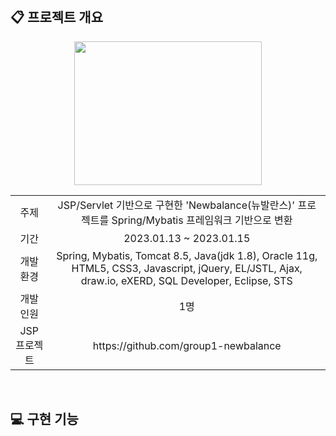 <br>

## :clipboard: 프로젝트 개요

<p align="center"><img src="https://user-images.githubusercontent.com/85548480/217303881-d0f120c6-9e0d-425c-8e77-a1fa1ba816ad.png" width="300" height="230"></p>

<table>
<tr align="center">
<td>주제</td>
<td>JSP/Servlet 기반으로 구현한 'Newbalance(뉴발란스)' 프로젝트를 Spring/Mybatis 프레임워크 기반으로 변환</td>
</tr>
<tr align="center">
<td>기간</td>
<td>2023.01.13 ~ 2023.01.15</td>
</tr>
<tr align="center">
<td>개발 환경</td>
<td>Spring, Mybatis, Tomcat 8.5, Java(jdk 1.8), Oracle 11g, HTML5, CSS3, Javascript, jQuery, EL/JSTL, Ajax, draw.io, eXERD, SQL Developer, Eclipse, STS</td>
</tr>
<tr align="center">
<td>개발 인원</td>
<td>1명</td>
</tr>
<tr align="center">
<td>JSP 프로젝트</td>
<td>https://github.com/group1-newbalance</td>
</tr>
</table>


<br>

## :computer: 구현 기능

